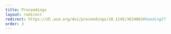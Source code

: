 ```yaml
---
title: Proceedings
layout: redirect
redirect: https://dl.acm.org/doi/proceedings/10.1145/3624062#heading27
order: 3
---
```



